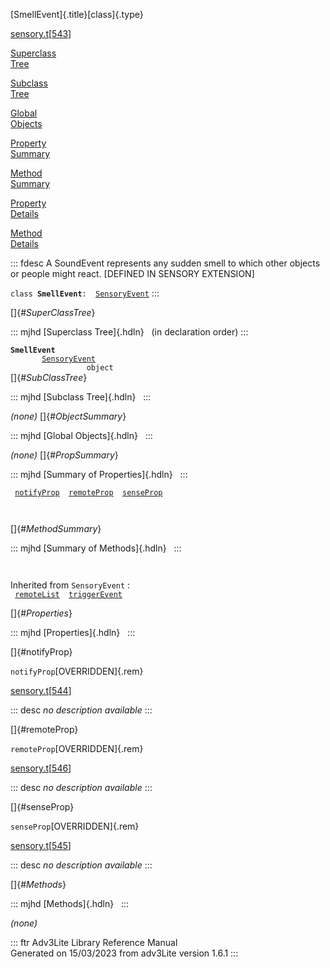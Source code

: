 [SmellEvent]{.title}[class]{.type}

[sensory.t](../file/sensory.t.html)\[[543](../source/sensory.t.html#543)\]

[Superclass\
Tree](#_SuperClassTree_)

[Subclass\
Tree](#_SubClassTree_)

[Global\
Objects](#_ObjectSummary_)

[Property\
Summary](#_PropSummary_)

[Method\
Summary](#_MethodSummary_)

[Property\
Details](#_Properties_)

[Method\
Details](#_Methods_)

::: fdesc
A SoundEvent represents any sudden smell to which other objects or
people might react. \[DEFINED IN SENSORY EXTENSION\]

`class `**`SmellEvent`**` :   `[`SensoryEvent`](../object/SensoryEvent.html)
:::

[]{#_SuperClassTree_}

::: mjhd
[Superclass Tree]{.hdln}   (in declaration order)
:::

**`SmellEvent`**\
`         `[`SensoryEvent`](../object/SensoryEvent.html)\
`                 object`\
[]{#_SubClassTree_}

::: mjhd
[Subclass Tree]{.hdln}  
:::

*(none)* []{#_ObjectSummary_}

::: mjhd
[Global Objects]{.hdln}  
:::

*(none)* []{#_PropSummary_}

::: mjhd
[Summary of Properties]{.hdln}  
:::

` `[`notifyProp`](#notifyProp)`  `[`remoteProp`](#remoteProp)`  `[`senseProp`](#senseProp)`  `

` `

[]{#_MethodSummary_}

::: mjhd
[Summary of Methods]{.hdln}  
:::

` `

Inherited from `SensoryEvent` :\
` `[`remoteList`](../object/SensoryEvent.html#remoteList)`  `[`triggerEvent`](../object/SensoryEvent.html#triggerEvent)`  `

[]{#_Properties_}

::: mjhd
[Properties]{.hdln}  
:::

[]{#notifyProp}

`notifyProp`[OVERRIDDEN]{.rem}

[sensory.t](../file/sensory.t.html)\[[544](../source/sensory.t.html#544)\]

::: desc
*no description available*
:::

[]{#remoteProp}

`remoteProp`[OVERRIDDEN]{.rem}

[sensory.t](../file/sensory.t.html)\[[546](../source/sensory.t.html#546)\]

::: desc
*no description available*
:::

[]{#senseProp}

`senseProp`[OVERRIDDEN]{.rem}

[sensory.t](../file/sensory.t.html)\[[545](../source/sensory.t.html#545)\]

::: desc
*no description available*
:::

[]{#_Methods_}

::: mjhd
[Methods]{.hdln}  
:::

*(none)*

::: ftr
Adv3Lite Library Reference Manual\
Generated on 15/03/2023 from adv3Lite version 1.6.1
:::
